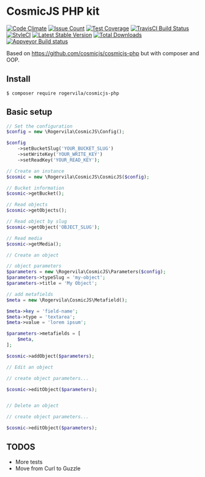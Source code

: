 # CosmicJS PHP kit

[![Code Climate](https://codeclimate.com/github/rogervila/cosmicjs-php/badges/gpa.svg)](https://codeclimate.com/github/rogervila/cosmicjs-php)
[![Issue Count](https://codeclimate.com/github/rogervila/cosmicjs-php/badges/issue_count.svg)](https://codeclimate.com/github/rogervila/cosmicjs-php)
[![Test Coverage](https://codeclimate.com/github/rogervila/cosmicjs-php/badges/coverage.svg)](https://codeclimate.com/github/rogervila/cosmicjs-php/coverage)
[![TravisCI Build Status](https://travis-ci.org/rogervila/cosmicjs-php.svg?branch=master)](https://travis-ci.org/rogervila/cosmicjs-php)
[![StyleCI](https://styleci.io/repos/69678246/shield)](https://styleci.io/repos/69678246)
[![Latest Stable Version](https://poser.pugx.org/rogervila/cosmicjs-php/v/stable)](https://packagist.org/packages/rogervila/cosmicjs-php)
[![Total Downloads](https://poser.pugx.org/rogervila/cosmicjs-php/downloads)](https://packagist.org/packages/rogervila/cosmicjs-php)
[![Appveyor Build status](https://ci.appveyor.com/api/projects/status/3kshwokkhmhx5gh4?svg=true)](https://ci.appveyor.com/project/roger-vila/cosmicjs-php)

Based on https://github.com/cosmicjs/cosmicjs-php but with composer and OOP.

## Install

```shell
$ composer require rogervila/cosmicjs-php
```

## Basic setup

```php
// Set the configuration
$config = new \Rogervila\CosmicJS\Config();

$config
    ->setBucketSlug('YOUR_BUCKET_SLUG')
    ->setWriteKey('YOUR_WRITE_KEY')
    ->setReadKey('YOUR_READ_KEY');

// Create an instance
$cosmic = new \Rogervila\CosmicJS\CosmicJS($config);

// Bucket information
$cosmic->getBucket();

// Read objects
$cosmic->getObjects();

// Read object by slug
$cosmic->getObject('OBJECT_SLUG');

// Read media
$cosmic->getMedia();

// Create an object

// object parameters
$parameters = new \Rogervila\CosmicJS\Parameters($config);
$parameters->typeSlug = 'my-object';
$parameters->title = 'My Object';

// add metafields
$meta = new \Rogervila\CosmicJS\Metafield();

$meta->key = 'field-name';
$meta->type = 'textarea';
$meta->value = 'lorem ipsum';

$parameters->metafields = [
    $meta,
];

$cosmic->addObject($parameters);

// Edit an object

// create object parameters...

$cosmic->editObject($parameters);


// Delete an object

// create object parameters...

$cosmic->editObject($parameters);

```

## TODOS
 - More tests
 - Move from Curl to Guzzle